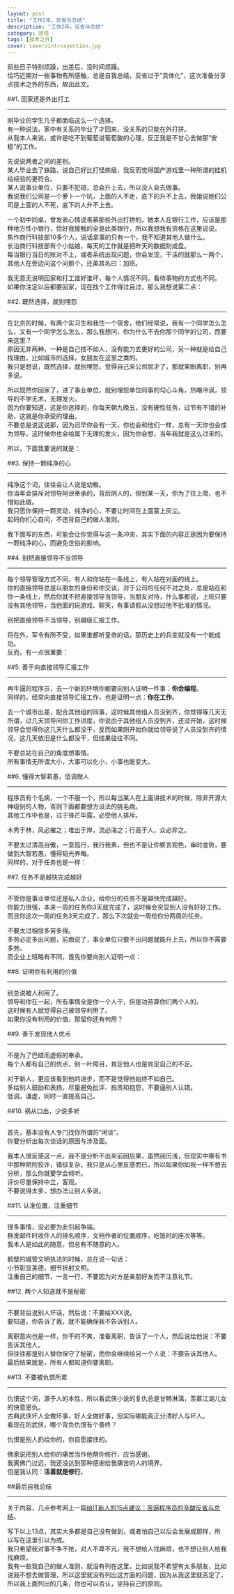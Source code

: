```yaml
---
layout: post
title: "工作2年，反省与总结"
description: "工作2年，反省与总结"
category: 感悟
tags: [技术之外]
cover: cover/introspection.jpg
---
```


前些日子特别烦躁，出差后，没时间烦躁。  
恰巧近期对一些事物有所感触，总是自我总结，反省过于”具体化”，这次准备分享点技术之外的东西，故出此文。  

##1. 回家还是外出打工

---

刚毕业的学生几乎都面临这么一个选择。  
有一种说法，家中有关系的毕业了才回来，没关系的只能在外打拼。  
从我本人来说，或许是吃不到葡萄说葡萄酸的心理，反正我是不甘心去做那”安稳”的工作。  

先说说两者之间的差别。  
某人毕业去了铁路，说自己好比打怪练级，我反而觉得国产游戏里一种所谓的挂机给经验的更符合。  
某人说事业单位，只要不犯错，总会升上去，所以没人会去做事。  
我说我们公司是一个萝卜一个坑，上面的人不走，底下的升不上去，我姐说她们公司是上面的人不死，底下的人升不上去。  

一个初中同桌，曾发表心情说羡慕那些外出打拼的，她本人在银行工作，应该是那种地方性小银行，恰好我接触的全是此类银行，所以我想我有资格在这里说说。  
焦作商行科技部10多个人，说话拿事的只有一个，我不知道其他人做什么。  
长治商行科技部有个小姑娘，每天的工作就是把昨天的数据刻成盘。  
每当银行当日的账对不上，或者系统出现问题，你会发现，干活的就那么一两个，其他人在旁边问这个问那个，还美其名曰：加班。  

我无意无说明回家和打工谁好谁坏，每个人情况不同，看待事物的方式也不同。  
如果你注定以后都要回家，现在找个工作得过且过，那么我想说第二点：

##2. 既然选择，就别埋怨

---

在北京的时候，有两个实习生和我住一个宿舍，他们经常说，我有一个同学怎么怎么，又有一个同学怎么怎么，那么我想问，你为什么不去你那个同学的公司，而要来这里？  
原因无非两种，一种是自己技不如人，没有能力去更好的公司，另一种就是给自己找理由，比如城市的选择，女朋友在这里之类的。  
我只是想说，既然选择，就别埋怨，觉得自己来公司屈才了，那就果断离职，别再多说。  

所以既然你回家了，进了事业单位，就别埋怨单位同事的勾心斗角，热嘲冷讽，领导的不学无术，无理发火。  
因为你要知道，这是你选择的，你每天朝九晚五，没有硬性任务，过节有不错的补助，这就是你承受的理由。  
不要总是说这说那，因为迟早你会有一天，你也会和他们一样，总有一天你也会成为领导，这时候你也会给属下无理的发火，因为你会想，当年我就是这么过来的。

所以，下面我要说的就是：

##3. 保持一颗纯净的心

---

纯净这个词，往往会让人说是幼稚。  
你当年会排斥对领导阿谀奉承的，背后阴人的，但到某一天，你为了往上爬，也不惜如此做。  
我只愿你保持一颗灵动，纯净的心，不要让时间在上面蒙上灰尘。  
起码你扪心自问，不违背自己的做人准则。

我下面写的东西，可能会让你觉得与这一条冲突，其实下面的内容正是因为要保持一颗纯净的心，而避免世俗的影响。  

##4. 别把直接领导不当领导

---

每个领导管理方式不同，有人和你站在一条线上，有人站在对面的线上。  
你的直接领导总是以朋友的身份和你交谈，对于公司的任何不对之处，总是站在和你一条线上，然后你就不把直接领导当领导，当朋友对待，什么事都说，上班只要没有其他领导，当他面的玩游戏、聊天，有事请假从没想过他不批准的情况。  

别把直接领导不当领导，别越级汇报工作。  

将在外，军令有所不受，如果谁都听皇帝的话，那历史上的兵变就没有一个能成功。  
反而，有一点很重要：

##5. 善于向直接领导汇报工作

---

再牛逼的程序员，去一个新的环境你都要向别人证明一件事：**你会编程**。  
同样的，经常向直接领导汇报工作，也是证明一点：**你在工作**。  

去一个城市出差，配合其他组的同事，这时候其他组人员没到齐，你觉得等几天无所谓，过几天领导问你工作进度，你说由于其他组人员没到齐，还没开始，这时候领导会觉得你这几天什么都没干，反而如果刚开始你就给领导说了人员没到齐的情况，这几天依旧是什么都没干，但结果往往不同。  

不要总站在自己的角度想事情。  
所有事情无所谓大小，大事可以化小，小事也能变大。

##6. 懂得大智若愚，低调做人

---

程序员有个毛病，一个不服一个，所以每当某人在上面讲技术的时候，除非开源大神级别的人物，否则下面都要想方设法的挑毛病。  
其他工作中也是，过于锋芒毕露，必受他人排斥。  

木秀于林，风必摧之；堆出于岸，流必湍之；行高于人，众必非之。  

不要太过清高自傲，一意孤行，我行我素，但也不是让你察言观色，审时度势，要做到大智若愚，懂得韬光养晦。  
同样的，对于任务也是一样：

##7. 任务不是越快完成越好

---

不管你是事业单位还是私人企业，给你分的任务不是越快完成越好。  
你能力很强，本来一周的任务你3天就完成了，这时候会突显别人没有好好工作。  
而且你这次一周的任务3天完成了，那么下次就会一周给你分两周的任务。  

不要太过相信多劳多得。  
多劳必定多出问题，前面说了，事业单位只要不出问题就能升上去，所以你不需要多劳。  
而企业上班略有不同，首先你要向别人证明一点：

##8. 证明你有利用的价值

---

别总说被人利用了。  
领导和你在一起，所有事情全是你一个人干，但是功劳算你们两个人的。  
这时候有人就觉得自己被领导利用了。  
如果你没有利用的价值，那留你还有何用？  

##9. 善于发现他人优点

---

不是为了巴结而虚假的奉承。  
每个人都有自己的优点，别一叶障目，肯定他人也是肯定自己的不足。  

对于新人，更应该看到他的进步，而不是觉得他始终不如自己。  
多给别人鼓励和表扬，尽量避免批评、指责和抱怨，不要逼别人认错。  
低调，谦虚，同时一直提高自己。  

##10. 祸从口出，少说多听

---

首先，基本没有人专门找你所谓的”闲谈”。  
你要分析出每次谈话的原因与涉及面。  

我本人很反感这一点，我不是分析不出来前因后果，虽然阅历浅，但现实中哪有书中那种阴险狡诈，错综复杂，我只是从心里反感而已，所以如果你如我一样不想去分析，那么你就要学会倾听。  
评价尽量保持中立，客观。  
不要说得太多，想办法让别人多说。  

##11. 认准位置，注重细节

---

很多事情，没必要为此引起争端。  
群发邮件时收件人的排名顺序，文档作者的位置顺序，吃饭时的座次等等。  
我本人是如此的随意，但总有不随意的人。  

鹤壁的城管文明执法的时候，总在说一句话：  
小节彰显美德，细节折射文明。  
注重自己的细节，一言一行，不要因为对方是亲朋好友而不注意礼节。  

##12. 两个人知道就不是秘密

---

不要背后说别人坏话，然后说：不要给XXX说。  
要知道，你告诉了我，就不能确保我不告诉别人。  

离职意向也是一样，你干的不爽，准备离职，告诉了一个人，然后说给他说：不要告诉其他人。  
但往往都是别人替你保守了秘密，而你会继续给另一个人说：不要告诉其他人。  
最后结果就是，所有人都知道你要离职。  

##13. 不要被仇恨所累

---

仇恨这个词，源于人的本性，所以看武侠小说的复仇总是甘畅淋漓，羡慕江湖儿女的快意恩仇。  
古典武侠坏人全做坏事，好人全做好事，但实际哪能真正分清好人与坏人。  
看现在的武侠，哪个背负仇恨有个善终？  

仇恨是别人扔给你的，你自愿接住的。  

佛家说把别人给你的痛苦当作他帮你修行，应当感谢。  
我离佛门过远，我还没达到那种感谢给我痛苦的人的境界。  
但是我认同：**活着就是修行**。  

##最后自我总结

---

关于内容，几点参考网上一篇[给IT新人的15点建议：苦逼程序员的辛酸反省与总结](http://blog.csdn.net/pozen/article/details/7583820)。

写下以上13点，其实大多都是自己没有做到，或者怕自己以后会发展成那样，所以写在这里引以为戒。  
我只希望我对事不争不抢，对人不卑不亢，我不想给人找麻烦，也不想让别人给我找麻烦。  
我有一些我自己的做人准则，就没有列在这里，比如说我不希望有太多朋友，比如说我不想去做管理，所以这里就没有列出这方面的问题，因为从我这里就否定了，所以我上面列出的几条，你也可以否认，坚持自己的原则。  


